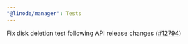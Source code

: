 ```yaml
---
"@linode/manager": Tests
---
```


Fix disk deletion test following API release changes ([#12794](https://github.com/linode/manager/pull/12794))
